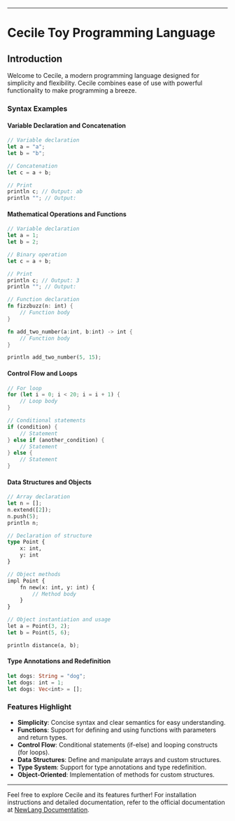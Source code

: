 
---

# Cecile Toy Programming Language

## Introduction

Welcome to Cecile, a modern programming language designed for simplicity and flexibility. Cecile combines ease of use with powerful functionality to make programming a breeze.

### Syntax Examples

#### Variable Declaration and Concatenation
```rust
// Variable declaration
let a = "a";
let b = "b";

// Concatenation
let c = a + b;

// Print
println c; // Output: ab
println ""; // Output:
```

#### Mathematical Operations and Functions
```rust
// Variable declaration
let a = 1;
let b = 2;

// Binary operation
let c = a + b;

// Print
println c; // Output: 3
println ""; // Output:

// Function declaration
fn fizzbuzz(n: int) {
    // Function body
}

fn add_two_number(a:int, b:int) -> int {
    // Function body
}

println add_two_number(5, 15);
```

#### Control Flow and Loops
```rust
// For loop
for (let i = 0; i < 20; i = i + 1) {
    // Loop body
}

// Conditional statements
if (condition) {
    // Statement
} else if (another_condition) {
    // Statement
} else {
    // Statement
}
```

#### Data Structures and Objects
```rust
// Array declaration
let n = [];
n.extend([2]);
n.push(5);
println n;

// Declaration of structure
type Point {
    x: int,
    y: int
}

// Object methods
impl Point {
    fn new(x: int, y: int) {
        // Method body
    }
}

// Object instantiation and usage
let a = Point(3, 2);
let b = Point(5, 6);

println distance(a, b);
```

#### Type Annotations and Redefinition
```rust
let dogs: String = "dog";
let dogs: int = 1;
let dogs: Vec<int> = [];
```

### Features Highlight

- **Simplicity**: Concise syntax and clear semantics for easy understanding.
- **Functions**: Support for defining and using functions with parameters and return types.
- **Control Flow**: Conditional statements (if-else) and looping constructs (for loops).
- **Data Structures**: Define and manipulate arrays and custom structures.
- **Type System**: Support for type annotations and type redefinition.
- **Object-Oriented**: Implementation of methods for custom structures.

---

Feel free to explore Cecile and its features further! For installation instructions and detailed documentation, refer to the official documentation at [NewLang Documentation](https://your-newlang-docs.com).
